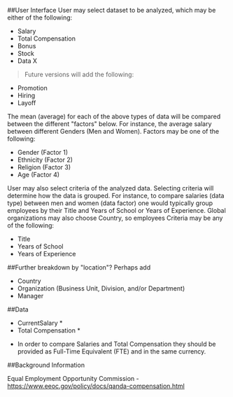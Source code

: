 
##User Interface
User may select dataset to be analyzed, which may be either of the following:

- Salary 
- Total Compensation 
- Bonus
- Stock
- Data X

>Future versions will add the following:
- Promotion
- Hiring
- Layoff

The mean (average) for each of the above types of data will be compared between the
different "factors" below. For instance, the average salary between different Genders 
(Men and Women). Factors may be one of the following:

- Gender (Factor 1)
- Ethnicity (Factor 2)
- Religion (Factor 3)
- Age (Factor 4)


User may also select criteria of the analyzed data. Selecting criteria will determine how the data is grouped. For instance, to compare salaries (data type) between men and women (data factor) one would typically group employees by their Title and Years of School or Years of Experience. Global organizations may also choose Country, so employees  Criteria may be any of the following:

- Title
- Years of School
- Years of Experience


##Further breakdown by "location"? Perhaps add
- Country
- Organization (Business Unit, Division, and/or Department)
- Manager

##Data
- CurrentSalary *
- Total Compensation *

* In order to compare Salaries and Total Compensation they should be provided as Full-Time Equivalent (FTE) and in the same currency.


##Background Information

Equal Employment Opportunity Commission - https://www.eeoc.gov/policy/docs/qanda-compensation.html

